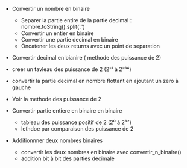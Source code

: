 * Convertir un nombre en binaire
    * Separer la partie entire de la partie decimal :  nombre.toString().split('.')
    * Convertir un entier en binaire
    * Convertir une partie decimal en binaire
    * Oncatener les deux returns avec un point de separation




* Convertir decimal en bianire ( methode des puissance de 2)
 * creer un tavleau des puissance de 2 (2⁻¹ à 2⁻⁶⁴)
 * convertir la partie decimal en nombre flottant en ajoutant un zero à gauche 
 * Voir la methode des puissance de 2


* Convertir partie entiere en binaire en binaire
    * tableau des puissance positif de 2 (2⁰ à 2⁶²)
    * lethdoe par comparaison des puissance de 2


* Additionnner deux nombres binaires 
    * convertir les deux nombres en binaire avec convertir_n_binaire()
    * addition bit à bit  des parties decimale 